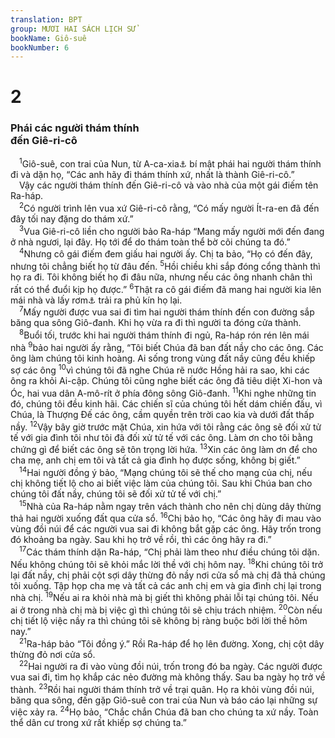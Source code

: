 ```yaml
---
translation: BPT
group: MƯƠI HAI SÁCH LỊCH SỬ
bookName: Giô-suê 
bookNumber: 6
---
```


<div class="title"><h1>2</h1><h3>Phái các người thám thính<br/>đến Giê-ri-cô</h3></div>
<span class="verse gios_2_1"> <sup>1</sup>Giô-suê, con trai của Nun, từ A-ca-xia<a data-toggle="tooltip" data-placement="bottom" title="Hay “Si-tim.” Tên của một thị trấn nằm về phía Đông sông Giô-đanh. Xem thêm 3:1.">⚓</a> bí mật phái hai người thám thính đi và dặn họ, “Các anh hãy đi thám thính xứ, nhất là thành Giê-ri-cô.”<br/> Vậy các người thám thính đến Giê-ri-cô và vào nhà của một gái điếm tên Ra-háp.<br/></span>
<span class="verse gios_2_2"> <sup>2</sup>Có người trình lên vua xứ Giê-ri-cô rằng, “Có mấy người Ít-ra-en đã đến đây tối nay đặng do thám xứ.”<br/></span>
<span class="verse gios_2_3"> <sup>3</sup>Vua Giê-ri-cô liền cho người bảo Ra-háp “Mang mấy người mới đến đang ở nhà ngươi, lại đây. Họ tới để do thám toàn thể bờ cõi chúng ta đó.”<br/></span>
<span class="verse gios_2_4"> <sup>4</sup>Nhưng cô gái điếm đem giấu hai người ấy. Chị ta bảo, “Họ có đến đây, nhưng tôi chẳng biết họ từ đâu đến.</span>
<span class="verse gios_2_5"><sup>5</sup>Hồi chiều khi sắp đóng cổng thành thì họ ra đi. Tôi không biết họ đi đâu nữa, nhưng nếu các ông nhanh chân thì rất có thể đuổi kịp họ được.”</span>
<span class="verse gios_2_6"><sup>6</sup>Thật ra cô gái điếm đã mang hai người kia lên mái nhà và lấy rơm<a data-toggle="tooltip" data-placement="bottom" title="Nguyên văn, “cọng đay.” Một loại cây dùng để dệt vải.">⚓</a> trải ra phủ kín họ lại.<br/></span>
<span class="verse gios_2_7"> <sup>7</sup>Mấy người được vua sai đi tìm hai người thám thính đến con đường sắp băng qua sông Giô-đanh. Khi họ vừa ra đi thì người ta đóng cửa thành.<br/></span>
<span class="verse gios_2_8"> <sup>8</sup>Buổi tối, trước khi hai người thám thính đi ngủ, Ra-háp rón rén lên mái nhà</span>
<span class="verse gios_2_9"><sup>9</sup>bảo hai người ấy rằng, “Tôi biết Chúa đã ban đất nầy cho các ông. Các ông làm chúng tôi kinh hoàng. Ai sống trong vùng đất nầy cũng đều khiếp sợ các ông</span>
<span class="verse gios_2_10"><sup>10</sup>vì chúng tôi đã nghe Chúa rẽ nước Hồng hải ra sao, khi các ông ra khỏi Ai-cập. Chúng tôi cũng nghe biết các ông đã tiêu diệt Xi-hon và Óc, hai vua dân A-mô-rít ở phía đông sông Giô-đanh.</span>
<span class="verse gios_2_11"><sup>11</sup>Khi nghe những tin đó, chúng tôi đều kinh hãi. Các chiến sĩ của chúng tôi hết dám chiến đấu, vì Chúa, là Thượng Đế các ông, cầm quyền trên trời cao kia và dưới đất thấp nầy.</span>
<span class="verse gios_2_12"><sup>12</sup>Vậy bây giờ trước mặt Chúa, xin hứa với tôi rằng các ông sẽ đối xử tử tế với gia đình tôi như tôi đã đối xử tử tế với các ông. Làm ơn cho tôi bằng chứng gì để biết các ông sẽ tôn trọng lời hứa.</span>
<span class="verse gios_2_13"><sup>13</sup>Xin các ông làm ơn để cho cha mẹ, anh chị em tôi và tất cả gia đình họ được sống, không bị giết.”<br/></span>
<span class="verse gios_2_14"> <sup>14</sup>Hai người đồng ý bảo, “Mạng chúng tôi sẽ thế cho mạng của chị, nếu chị không tiết lộ cho ai biết việc làm của chúng tôi. Sau khi Chúa ban cho chúng tôi đất nầy, chúng tôi sẽ đối xử tử tế với chị.”<br/></span>
<span class="verse gios_2_15"> <sup>15</sup>Nhà của Ra-háp nằm ngay trên vách thành cho nên chị dùng dây thừng thả hai người xuống đất qua cửa sổ.</span>
<span class="verse gios_2_16"><sup>16</sup>Chị bảo họ, “Các ông hãy đi mau vào vùng đồi núi để các người vua sai đi không bắt gặp các ông. Hãy trốn trong đó khoảng ba ngày. Sau khi họ trở về rồi, thì các ông hãy ra đi.”<br/></span>
<span class="verse gios_2_17"> <sup>17</sup>Các thám thính dặn Ra-háp, “Chị phải làm theo như điều chúng tôi dặn. Nếu không chúng tôi sẽ khỏi mắc lời thề với chị hôm nay.</span>
<span class="verse gios_2_18"><sup>18</sup>Khi chúng tôi trở lại đất nầy, chị phải cột sợi dây thừng đỏ nầy nơi cửa sổ mà chị đã thả chúng tôi xuống. Tập họp cha mẹ và tất cả các anh chị em và gia đình chị lại trong nhà chị.</span>
<span class="verse gios_2_19"><sup>19</sup>Nếu ai ra khỏi nhà mà bị giết thì không phải lỗi tại chúng tôi. Nếu ai ở trong nhà chị mà bị việc gì thì chúng tôi sẽ chịu trách nhiệm.</span>
<span class="verse gios_2_20"><sup>20</sup>Còn nếu chị tiết lộ việc nầy ra thì chúng tôi sẽ không bị ràng buộc bởi lời thề hôm nay.”<br/></span>
<span class="verse gios_2_21"> <sup>21</sup>Ra-háp bảo “Tôi đồng ý.” Rồi Ra-háp để họ lên đường. Xong, chị cột dây thừng đỏ nơi cửa sổ.<br/></span>
<span class="verse gios_2_22"> <sup>22</sup>Hai người ra đi vào vùng đồi núi, trốn trong đó ba ngày. Các người được vua sai đi, tìm họ khắp các nẻo đường mà không thấy. Sau ba ngày họ trở về thành.</span>
<span class="verse gios_2_23"><sup>23</sup>Rồi hai người thám thính trở về trại quân. Họ ra khỏi vùng đồi núi, băng qua sông, đến gặp Giô-suê con trai của Nun và báo cáo lại những sự việc xảy ra.</span>
<span class="verse gios_2_24"><sup>24</sup>Họ bảo, “Chắc chắn Chúa đã ban cho chúng ta xứ nầy. Toàn thể dân cư trong xứ rất khiếp sợ chúng ta.”<br/></span>
